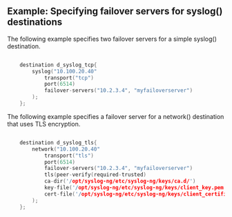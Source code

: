 ---
---
<!-- DISCLAIMER: This file is based on the syslog-ng Open Source Edition documentation https://github.com/balabit/syslog-ng-ose-guides/commit/2f4a52ee61d1ea9ad27cb4f3168b95408fddfdf2 and is used under the terms of The syslog-ng Open Source Edition Documentation License. The file has been modified by Axoflow. -->

## Example: Specifying failover servers for syslog() destinations

The following example specifies two failover servers for a simple syslog() destination.

```c

    destination d_syslog_tcp{
        syslog("10.100.20.40"
            transport("tcp")
            port(6514)
            failover-servers("10.2.3.4", "myfailoverserver")
        );
    };

```

The following example specifies a failover server for a network() destination that uses TLS encryption.

```c

    destination d_syslog_tls{
        network("10.100.20.40"
            transport("tls")
            port(6514)
            failover-servers("10.2.3.4", "myfailoverserver")
            tls(peer-verify(required-trusted)
            ca-dir('/opt/syslog-ng/etc/syslog-ng/keys/ca.d/')
            key-file('/opt/syslog-ng/etc/syslog-ng/keys/client_key.pem')
            cert-file('/opt/syslog-ng/etc/syslog-ng/keys/client_certificate.pem'))
        );
    };

```


